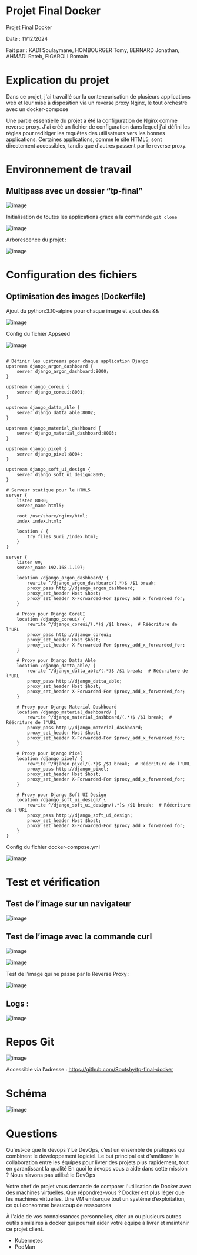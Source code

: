 # Projet Final Docker

Projet Final Docker

Date : 11/12/2024

Fait par : KADI Soulaymane, HOMBOURGER Tomy, BERNARD Jonathan, AHMADI Rateb, FIGAROLI Romain

# Explication du projet 

Dans ce projet, j'ai travaillé sur la conteneurisation de plusieurs applications web et leur mise à disposition via un reverse proxy Nginx, le tout orchestré avec un docker-compose

Une partie essentielle du projet a été la configuration de Nginx comme reverse proxy. J'ai créé un fichier de configuration dans lequel j'ai défini les règles pour rediriger les requêtes des utilisateurs vers les bonnes applications. Certaines applications, comme le site HTML5, sont directement accessibles, tandis que d'autres passent par le reverse proxy.

# Environnement de travail 

## Multipass avec un dossier “tp-final”

![image](https://github.com/user-attachments/assets/88f785c6-e156-466f-a70f-488ecb115b1c)

 

Initialisation de toutes les applications grâce à la commande ```git clone```

![image](https://github.com/user-attachments/assets/fb45d3b1-9a13-4462-a1a9-dfa204b2717d)


Arborescence du projet : 

 ![image](https://github.com/user-attachments/assets/427d98cd-981f-4393-8b69-986cace68cee)


# Configuration des fichiers

## Optimisation des images (Dockerfile)

Ajout du python:3.10-alpine pour chaque image et ajout des &&

 ![image](https://github.com/user-attachments/assets/2d71cbdb-9c99-4f2a-8640-8ec2d3f3cf6d)


Config du fichier Appseed

 ![image](https://github.com/user-attachments/assets/c38979a2-55e7-4794-9fcd-465c9273024d)

```# Configuration du reverse proxy NGINX pour Django

# Définir les upstreams pour chaque application Django
upstream django_argon_dashboard {
    server django_argon_dashboard:8000;
}

upstream django_coreui {
    server django_coreui:8001;
}

upstream django_datta_able {
    server django_datta_able:8002;
}

upstream django_material_dashboard {
    server django_material_dashboard:8003;
}

upstream django_pixel {
    server django_pixel:8004;
}

upstream django_soft_ui_design {
    server django_soft_ui_design:8005;
}

# Serveur statique pour le HTML5
server {
    listen 8080;
    server_name html5;

    root /usr/share/nginx/html;
    index index.html;

    location / {
        try_files $uri /index.html;
    }
}

server {
    listen 80;
    server_name 192.168.1.197;  

    location /django_argon_dashboard/ {
        rewrite ^/django_argon_dashboard/(.*)$ /$1 break; 
        proxy_pass http://django_argon_dashboard;
        proxy_set_header Host $host;
        proxy_set_header X-Forwarded-For $proxy_add_x_forwarded_for;
    }

    # Proxy pour Django CoreUI
    location /django_coreui/ {
        rewrite ^/django_coreui/(.*)$ /$1 break;  # Réécriture de l'URL
        proxy_pass http://django_coreui;
        proxy_set_header Host $host;
        proxy_set_header X-Forwarded-For $proxy_add_x_forwarded_for;
    }

    # Proxy pour Django Datta Able
    location /django_datta_able/ {
        rewrite ^/django_datta_able/(.*)$ /$1 break;  # Réécriture de l'URL
        proxy_pass http://django_datta_able;
        proxy_set_header Host $host;
        proxy_set_header X-Forwarded-For $proxy_add_x_forwarded_for;
    }

    # Proxy pour Django Material Dashboard
    location /django_material_dashboard/ {
        rewrite ^/django_material_dashboard/(.*)$ /$1 break;  # Réécriture de l'URL
        proxy_pass http://django_material_dashboard;
        proxy_set_header Host $host;
        proxy_set_header X-Forwarded-For $proxy_add_x_forwarded_for;
    }

    # Proxy pour Django Pixel
    location /django_pixel/ {
        rewrite ^/django_pixel/(.*)$ /$1 break;  # Réécriture de l'URL
        proxy_pass http://django_pixel;
        proxy_set_header Host $host;
        proxy_set_header X-Forwarded-For $proxy_add_x_forwarded_for;
    }

    # Proxy pour Django Soft UI Design  
    location /django_soft_ui_design/ {
        rewrite ^/django_soft_ui_design/(.*)$ /$1 break;  # Réécriture de l'URL
        proxy_pass http://django_soft_ui_design;
        proxy_set_header Host $host;
        proxy_set_header X-Forwarded-For $proxy_add_x_forwarded_for;
    }
}

```
Config du fichier docker-compose.yml
 
![image](https://github.com/user-attachments/assets/ca584a10-55a9-403f-bfd2-40c862a2bffe)






# Test et vérification

## Test de l’image sur un navigateur

 ![image](https://github.com/user-attachments/assets/4a522158-51c2-457d-b784-e8cda80bab4a)


## Test de l’image avec la commande curl 

 ![image](https://github.com/user-attachments/assets/6f39c511-8815-4b6d-91ab-cc72cdfd2a77)

![image](https://github.com/user-attachments/assets/98be5b12-2bc0-4c06-bae7-babe85c576ca)

 




Test de l’image qui ne passe par le Reverse Proxy :

 ![image](https://github.com/user-attachments/assets/6b86b964-69c6-40f3-a104-5239718c8f53)


## Logs : 

 ![image](https://github.com/user-attachments/assets/d8e0f2d4-7723-4c41-bf6f-b245a95e78f6)







# Repos Git

 ![image](https://github.com/user-attachments/assets/a5d1c704-5a95-4654-bcdc-6a69b0f3ba15)


Accessible via l’adresse : https://github.com/Soutshy/tp-final-docker









# Schéma 





![image](https://github.com/user-attachments/assets/0ef9c5a0-8346-4489-9c49-0b59064b1648)










# Questions 

Qu'est-ce que le devops ?
Le DevOps, c’est un ensemble de pratiques qui combinent le développement logiciel. Le but principal est d’améliorer la collaboration entre les équipes pour livrer des projets plus rapidement, tout en garantissant la qualité
En quoi le devops vous a aidé dans cette mission ?
Nous n’avons pas utilisé le DevOps

Votre chef de projet vous demande de comparer l'utilisation de Docker avec des machines virtuelles. Que répondrez-vous ?
Docker est plus léger que les machines virtuelles. Une VM embarque tout un système d’exploitation, ce qui consomme beaucoup de ressources



À l'aide de vos connaissances personnelles, citer un ou plusieurs autres outils similaires à docker qui pourrait aider votre équipe à livrer et maintenir ce projet client.
-	Kubernetes
-	PodMan
